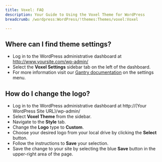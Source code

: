 ```yaml
---
title: Voxel: FAQ
description: Your Guide to Using the Voxel Theme for WordPress
breadcrumb: /wordpress:WordPress/!themes:Themes/voxel:Voxel

---
```


Where can I find theme settings?
-----
* Log in to the WordPress administrative dashboard at http://www.yoursite.com/wp-admin/
* Select the **Voxel Settings** sidebar tab on the left of the dashboard.
* For more information visit our [Gantry documentation](http://docs.gantry.org/gantry4/configure) on the settings menu.

How do I change the logo?
-----

* Log in to the WordPress administrative dashboard at http://(Your WordPress Site URL)/wp-admin/
* Select **Voxel Theme** from the sidebar.
* Navigate to the **Style** tab.
* Change the **Logo** type to **Custom**.
* Choose your desired logo from your local drive by clicking the **Select** button.
* Follow the instructions to **Save** your selection.
* Save the change to your site by selecting the blue **Save** button in the upper-right area of the page.

[gantry]: http://docs.gantry.org/gantry4/configure